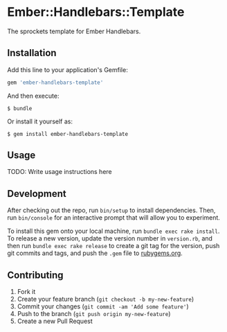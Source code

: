 # Ember::Handlebars::Template

The sprockets template for Ember Handlebars.

## Installation

Add this line to your application's Gemfile:

```ruby
gem 'ember-handlebars-template'
```

And then execute:

```
$ bundle
```

Or install it yourself as:

```
$ gem install ember-handlebars-template
```

## Usage

TODO: Write usage instructions here

## Development

After checking out the repo, run `bin/setup` to install dependencies. Then, run `bin/console` for an interactive prompt that will allow you to experiment.

To install this gem onto your local machine, run `bundle exec rake install`. To release a new version, update the version number in `version.rb`, and then run `bundle exec rake release` to create a git tag for the version, push git commits and tags, and push the `.gem` file to [rubygems.org](https://rubygems.org).

## Contributing

1. Fork it
2. Create your feature branch (`git checkout -b my-new-feature`)
3. Commit your changes (`git commit -am 'Add some feature'`)
4. Push to the branch (`git push origin my-new-feature`)
5. Create a new Pull Request
